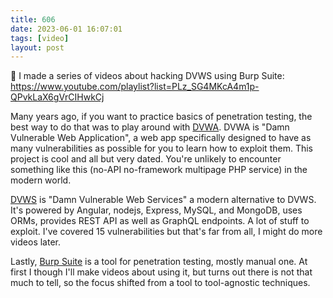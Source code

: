 ```yaml
---
title: 606
date: 2023-06-01 16:07:01
tags: [video]
layout: post
---
```


🎥 I made a series of videos about hacking DVWS using Burp Suite:
<https://www.youtube.com/playlist?list=PLz_SG4MKcA4m1p-QPvkLaX6gVrCIHwkCj>

Many years ago, if you want to practice basics of penetration testing, the best way to do that was to play around with [DVWA](https://github.com/digininja/DVWA). DVWA is "Damn Vulnerable Web Application", a web app specifically designed to have as many vulnerabilities as possible for you to learn how to exploit them. This project is cool and all but very dated. You're unlikely to encounter something like this (no-API no-framework multipage PHP service) in the modern world.

[DVWS](https://github.com/snoopysecurity/dvws-node) is "Damn Vulnerable Web Services" a modern alternative to DVWS. It's powered by Angular, nodejs, Express, MySQL, and MongoDB, uses ORMs, provides REST API as well as GraphQL endpoints. A lot of stuff to exploit. I've covered 15 vulnerabilities but that's far from all, I might do more videos later.

Lastly, [Burp Suite](https://portswigger.net/burp) is a tool for penetration testing, mostly manual one. At first I though I'll make videos about using it, but turns out there is not that much to tell, so the focus shifted from a tool to tool-agnostic techniques.
